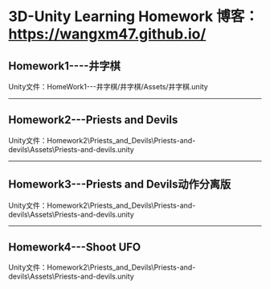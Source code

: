 # 3D-Unity Learning Homework    博客：https://wangxm47.github.io/
## Homework1----井字棋
Unity文件：HomeWork1---井字棋/井字棋/Assets/井字棋.unity

----------------------------
## Homework2---Priests and Devils
Unity文件：Homework2\Priests_and_Devils\Priests-and-devils\Assets\Priests-and-devils.unity

------------------------
## Homework3---Priests and Devils动作分离版
Unity文件：Homework2\Priests_and_Devils\Priests-and-devils\Assets\Priests-and-devils.unity

------------------------
## Homework4---Shoot UFO
Unity文件：Homework2\Priests_and_Devils\Priests-and-devils\Assets\Priests-and-devils.unity
